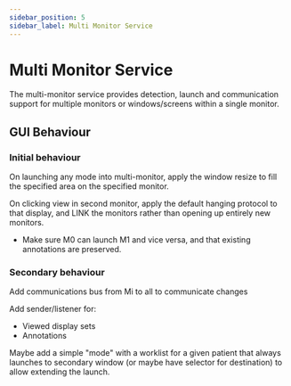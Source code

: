 ```yaml
---
sidebar_position: 5
sidebar_label: Multi Monitor Service
---
```


# Multi Monitor Service

The multi-monitor service provides detection, launch and communication support
for multiple monitors or windows/screens within a single monitor.

## GUI Behaviour

### Initial behaviour

On launching any mode into multi-monitor, apply the window resize to fill the
specified area on the specified monitor.

On clicking view in second monitor, apply the default hanging protocol to that
display, and LINK the monitors rather than opening up entirely new monitors.
  * Make sure M0 can launch M1 and vice versa, and that existing annotations are
preserved.

### Secondary behaviour

Add communications bus from Mi to all to communicate changes

Add sender/listener for:
  * Viewed display sets
  * Annotations

Maybe add a simple "mode" with a worklist for a given patient that always launches
to secondary window (or maybe have selector for destination) to allow extending the launch.
